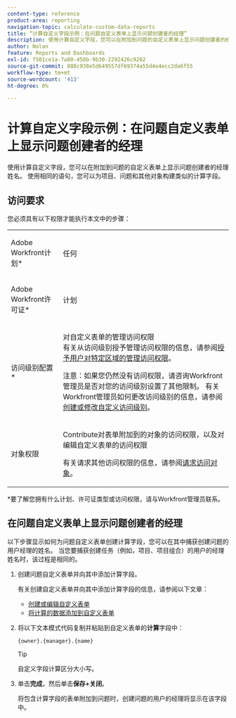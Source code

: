 ```yaml
---
content-type: reference
product-area: reporting
navigation-topic: calculate-custom-data-reports
title: “计算自定义字段示例：在问题自定义表单上显示问题创建者的经理”
description: 使用计算自定义字段，您可以在附加到问题的自定义表单上显示问题创建者的经理姓名。 使用相同的语句，您可以为项目、问题和其他对象构建类似的计算字段。
author: Nolan
feature: Reports and Dashboards
exl-id: f501ce1a-7a80-458b-9b30-2292426c9262
source-git-commit: 888c938e5d649557df69374a55d4e4ecc2da6f55
workflow-type: tm+mt
source-wordcount: '413'
ht-degree: 0%

---
```


# 计算自定义字段示例：在问题自定义表单上显示问题创建者的经理

使用计算自定义字段，您可以在附加到问题的自定义表单上显示问题创建者的经理姓名。 使用相同的语句，您可以为项目、问题和其他对象构建类似的计算字段。

<!--outdated link: 
>[!TIP]
>
>For information about additional custom text mode examples from other customers, follow the [Text Mode Reporting](https://one.workfront.com/s/topic/0TO0z000000cdHmGAI/text-mode-reporting?tabset-21363=3) topic on our Community site.
-->

## 访问要求

您必须具有以下权限才能执行本文中的步骤：

<table style="table-layout:auto"> 
 <col> 
 <col> 
 <tbody> 
  <tr> 
   <td> <p>Adobe Workfront计划*</p> </td> 
   <td>任何</td> 
  </tr> 
  <tr> 
   <td> <p>Adobe Workfront许可证*</p> </td> 
   <td> <p>计划 </p> </td> 
  </tr> 
  <tr data-mc-conditions=""> 
   <td>访问级别配置*</td> 
   <td> <p>对自定义表单的管理访问权限<br>有关从访问级别授予管理访问权限的信息，请参阅<a href="../../../administration-and-setup/add-users/configure-and-grant-access/grant-users-admin-access-certain-areas.md" class="MCXref xref">授予用户对特定区域的管理访问权限</a>。</p> <p>注意：如果您仍然没有访问权限，请咨询Workfront管理员是否对您的访问级别设置了其他限制。 有关Workfront管理员如何更改访问级别的信息，请参阅<a href="../../../administration-and-setup/add-users/configure-and-grant-access/create-modify-access-levels.md" class="MCXref xref">创建或修改自定义访问级别</a>。</p> </td> 
  </tr> 
  <tr data-mc-conditions=""> 
   <td> <p>对象权限</p> </td> 
   <td> <p>Contribute对表单附加到的对象的访问权限，以及对编辑自定义表单的访问权限</p> <p>有关请求其他访问权限的信息，请参阅<a href="../../../workfront-basics/grant-and-request-access-to-objects/request-access.md" class="MCXref xref">请求访问对象</a>。</p> </td> 
  </tr> 
 </tbody> 
</table>

&#42;要了解您拥有什么计划、许可证类型或访问权限，请与Workfront管理员联系。

## 在问题自定义表单上显示问题创建者的经理

以下步骤显示如何为问题自定义表单创建计算字段，您可以在其中捕获创建问题的用户经理的姓名。 当您要捕获创建任务（例如，项目、项目组合）的用户的经理姓名时，该过程是相同的。

1. 创建问题自定义表单并向其中添加计算字段。

   有关创建自定义表单并向其中添加计算字段的信息，请参阅以下文章：

   * [创建或编辑自定义表单](../../../administration-and-setup/customize-workfront/create-manage-custom-forms/create-or-edit-a-custom-form.md)
   * [将计算的数据添加到自定义表单](../../../administration-and-setup/customize-workfront/create-manage-custom-forms/add-calculated-data-to-custom-form.md)

1. 将以下文本模式代码复制并粘贴到自定义表单的&#x200B;**计算**&#x200B;字段中：

   ```
   {owner}.{manager}.{name}
   ```

   >[!TIP]
   >
   >自定义字段计算区分大小写。

1. 单击&#x200B;**完成**，然后单击&#x200B;**保存+关闭**。

   将包含计算字段的表单附加到问题时，创建问题的用户的经理将显示在该字段中。
